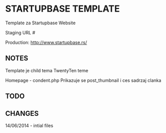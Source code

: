 STARTUPBASE TEMPLATE
===================

Template za Startupbase Website

Staging URL #

Production: http://www.startupbase.rs/


NOTES
-------------
Template je child tema TwentyTen teme

Homepage - condent.php
Prikazuje se post_thumbnail i ces sadrzaj clanka



TODO
----




CHANGES
-------
14/06/2014 - intial files

